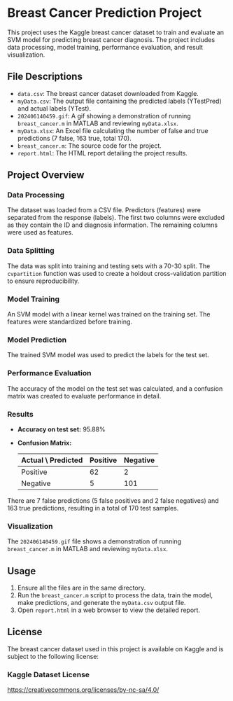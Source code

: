 # Breast Cancer Prediction Project

This project uses the Kaggle breast cancer dataset to train and evaluate an SVM model for predicting breast cancer diagnosis. The project includes data processing, model training, performance evaluation, and result visualization.

## File Descriptions

- `data.csv`: The breast cancer dataset downloaded from Kaggle.
- `myData.csv`: The output file containing the predicted labels (YTestPred) and actual labels (YTest).
- `202406140459.gif`: A gif showing a demonstration of running `breast_cancer.m` in MATLAB and reviewing `myData.xlsx`.
- `myData.xlsx`: An Excel file calculating the number of false and true predictions (7 false, 163 true, total 170).
- `breast_cancer.m`: The source code for the project.
- `report.html`: The HTML report detailing the project results.

## Project Overview

### Data Processing

The dataset was loaded from a CSV file. Predictors (features) were separated from the response (labels). The first two columns were excluded as they contain the ID and diagnosis information. The remaining columns were used as features.

### Data Splitting

The data was split into training and testing sets with a 70-30 split. The `cvpartition` function was used to create a holdout cross-validation partition to ensure reproducibility.

### Model Training

An SVM model with a linear kernel was trained on the training set. The features were standardized before training.

### Model Prediction

The trained SVM model was used to predict the labels for the test set.

### Performance Evaluation

The accuracy of the model on the test set was calculated, and a confusion matrix was created to evaluate performance in detail.

### Results

- **Accuracy on test set:** 95.88%
- **Confusion Matrix:**

    | Actual \ Predicted | Positive | Negative |
    |--------------------|----------|----------|
    | Positive           | 62       | 2        |
    | Negative           | 5        | 101      |

There are 7 false predictions (5 false positives and 2 false negatives) and 163 true predictions, resulting in a total of 170 test samples.

### Visualization

The `202406140459.gif` file shows a demonstration of running `breast_cancer.m` in MATLAB and reviewing `myData.xlsx`.

## Usage

1. Ensure all the files are in the same directory.
2. Run the `breast_cancer.m` script to process the data, train the model, make predictions, and generate the `myData.csv` output file.
3. Open `report.html` in a web browser to view the detailed report.

## License

The breast cancer dataset used in this project is available on Kaggle and is subject to the following license:

### Kaggle Dataset License

https://creativecommons.org/licenses/by-nc-sa/4.0/
